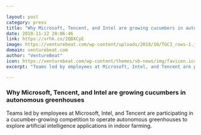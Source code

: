 ```yaml
---

layout: post
category: press
title: "Why Microsoft, Tencent, and Intel are growing cucumbers in autonomous greenhouses"
date: 2018-11-12 20:06:46
link: https://vrhk.co/2QBXCyE
image: https://venturebeat.com/wp-content/uploads/2018/10/TGC3_rows-1.jpg?fit=4961%2C3301&strip=all
domain: venturebeat.com
author: "VentureBeat"
icon: https://venturebeat.com/wp-content/themes/vb-news/img/favicon.ico
excerpt: "Teams led by employees at Microsoft, Intel, and Tencent are participating in a cucumber-growing competition to operate autonomous greenhouses to explore artificial intelligence applications in indoor farming."

---
```


### Why Microsoft, Tencent, and Intel are growing cucumbers in autonomous greenhouses

Teams led by employees at Microsoft, Intel, and Tencent are participating in a cucumber-growing competition to operate autonomous greenhouses to explore artificial intelligence applications in indoor farming.